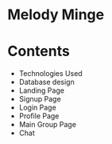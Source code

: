 # Melody Minge
# Contents
- Technologies Used
- Database design
- Landing Page
- Signup Page
- Login Page
- Profile Page
- Main Group Page
- Chat
